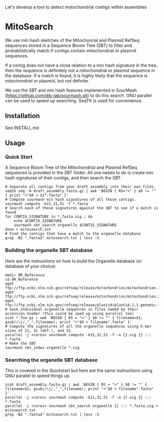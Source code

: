 Let's develop a tool to detect motochondrial contigs within assemblies

# MitoSearch

We use min hash sketches of the Mitochonrial and Plasmid RefSeq sequences stored
in a Sequence Bloom Tree (SBT) to filter and probablistically match if contigs contain
mitochondrial or plasmid sequences. 

If a contig does not have a close relation to a min hash signature in the tree, then
the sequence is definitely not a mitochondrial or plasmid sequence in the database.
If a match is found, it is highly likely that the sequence is mitochondrial or plasmid, 
but not definite.

We use the SBT and min hash features implemented in SourMash (https://github.com/dib-lab/sourmash.git)
to do this search. GNU parallel can be used to speed up searching. SeqTK is used for convenience.

## Installation

See INSTALL.md

## Usage

### Quick Start

A Sequence Bloom Tree of the Mitochondrial and Plasmid RefSeq sequences is provided
in the SBT folder. 
All one needs to do is create min hash signatures of their contigs, and then search
the SBT.

```
# Separate all contigs from your draft assembly into their own files.
seqtk seq -A draft_assembly.fasta.gz | awk 'BEGIN { RS=">" } $0 != "" { print ">"$0 > $1".fasta" }'
# Compute sourmash min hash signatures of all those contigs.
sourmash compute -k21,31,51 -f *.fasta
# Search each of those signatures against the SBT to see if a match is found
for CONTIG_SIGNATURE in *.fasta.sig ; do
	echo $CONTIG_SIGNATURE
	sourmash sbt_search organelle $CONTIG_SIGNATURE
done > mitosearch.txt
# Find the contigs that have a match to the organelle database
grep -B2 ".fasta$" mitosearch.txt | less -S
```

### Building the organelle SBT database

Here are the instructions on how to build the Organelle database (or database of your choice)

```
mkdir 0R_Reference
cd 0R_Reference
wget ftp://ftp.ncbi.nlm.nih.gov/refseq/release/mitochondrion/mitochondrion.1.1.genomic.fna.gz
wget ftp://ftp.ncbi.nlm.nih.gov/refseq/release/mitochondrion/mitochondrion.2.1.genomic.fna.gz
wget ftp://ftp.ncbi.nlm.nih.gov/refseq/release/plastid/plastid.1.1.genomic.fna.gz
# Save individual organelle sequences in files named by their accession header (this could be sped up using parallel too)
zcat *.fna.gz | awk 'BEGIN { RS = ">" } $0 != "" { filename=$1; gsub(/\|/,"_",filename); print ">"$0 > filename".fasta" }'
# Compute the signatures of all the organelle sequences using k-mer sizes of 21, 31 (def.), and 51.
parallel -j <cores> sourmash compute -k21,31,51 -f -o {}.sig {} ::: *.fasta
# Make the SBT 
sourmash sbt_index organelle *.sig
```

### Searching the organelle SBT database

This is covered in the Quickstart but here are the same instructions using GNU parallel to speed things up.

```
zcat draft_assembly.fasta.gz | awk 'BEGIN { RS = ">" } $0 != "" { filename=$1; gsub(/\|/,"_",filename); print ">"$0 > filename".fasta" }'
parallel -j <cores> sourmash compute -k21,31,51 -f -o {}.sig {} ::: *.fasta
parallel -j <cores> sourmash sbt_search organelle {} ::: *.fasta.sig > mitosearch.txt
grep -B2 ".fasta$" mitosearch.txt | less -S
```

